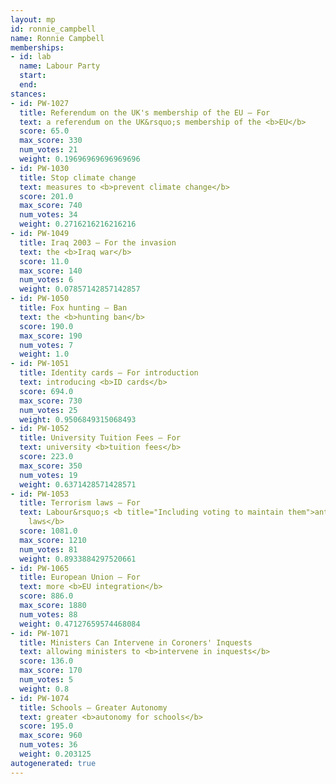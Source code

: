 ```yaml
---
layout: mp
id: ronnie_campbell
name: Ronnie Campbell
memberships:
- id: lab
  name: Labour Party
  start: 
  end: 
stances:
- id: PW-1027
  title: Referendum on the UK's membership of the EU — For
  text: a referendum on the UK&rsquo;s membership of the <b>EU</b>
  score: 65.0
  max_score: 330
  num_votes: 21
  weight: 0.19696969696969696
- id: PW-1030
  title: Stop climate change
  text: measures to <b>prevent climate change</b>
  score: 201.0
  max_score: 740
  num_votes: 34
  weight: 0.2716216216216216
- id: PW-1049
  title: Iraq 2003 — For the invasion
  text: the <b>Iraq war</b>
  score: 11.0
  max_score: 140
  num_votes: 6
  weight: 0.07857142857142857
- id: PW-1050
  title: Fox hunting — Ban
  text: the <b>hunting ban</b>
  score: 190.0
  max_score: 190
  num_votes: 7
  weight: 1.0
- id: PW-1051
  title: Identity cards — For introduction
  text: introducing <b>ID cards</b>
  score: 694.0
  max_score: 730
  num_votes: 25
  weight: 0.9506849315068493
- id: PW-1052
  title: University Tuition Fees — For
  text: university <b>tuition fees</b>
  score: 223.0
  max_score: 350
  num_votes: 19
  weight: 0.6371428571428571
- id: PW-1053
  title: Terrorism laws — For
  text: Labour&rsquo;s <b title="Including voting to maintain them">anti-terrorism
    laws</b>
  score: 1081.0
  max_score: 1210
  num_votes: 81
  weight: 0.8933884297520661
- id: PW-1065
  title: European Union — For
  text: more <b>EU integration</b>
  score: 886.0
  max_score: 1880
  num_votes: 88
  weight: 0.47127659574468084
- id: PW-1071
  title: Ministers Can Intervene in Coroners' Inquests
  text: allowing ministers to <b>intervene in inquests</b>
  score: 136.0
  max_score: 170
  num_votes: 5
  weight: 0.8
- id: PW-1074
  title: Schools — Greater Autonomy
  text: greater <b>autonomy for schools</b>
  score: 195.0
  max_score: 960
  num_votes: 36
  weight: 0.203125
autogenerated: true
---
```

